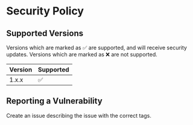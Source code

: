 # Security Policy

## Supported Versions

Versions which are marked as ✅ are supported, and will receive security updates. Versions which are marked as ❌ are not supported.

| Version | Supported          |
| ------- | ------------------ |
| 1.x.x   | ✅ |

## Reporting a Vulnerability

Create an issue describing the issue with the correct tags.
